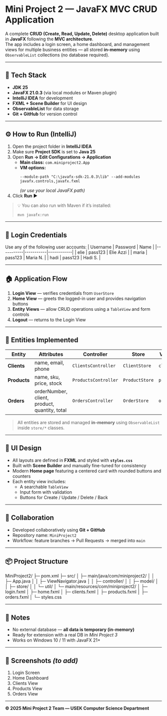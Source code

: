 # Mini Project 2 — JavaFX MVC CRUD Application

A complete **CRUD (Create, Read, Update, Delete)** desktop application built in **JavaFX** following the **MVC architecture**.  
The app includes a login screen, a home dashboard, and management views for multiple business entities — all stored **in-memory** using `ObservableList` collections (no database required).

---

## 🧰 Tech Stack
- **JDK 25**  
- **JavaFX 21.0.3** (via local modules or Maven plugin)
- **IntelliJ IDEA** for development  
- **FXML + Scene Builder** for UI design  
- **ObservableList** for data storage  
- **Git + GitHub** for version control  

---

## ⚙️ How to Run (IntelliJ)
1. Open the project folder in **IntelliJ IDEA**  
2. Make sure **Project SDK** is set to **Java 25**  
3. Open **Run → Edit Configurations → Application**  
   - **Main class:** `com.miniproject2.App`  
   - **VM options:**  
     ```
     --module-path "C:\javafx-sdk-21.0.3\lib" --add-modules javafx.controls,javafx.fxml
     ```
     *(or use your local JavaFX path)*  
4. Click **Run ▶️**  

> 💡 You can also run with Maven if it’s installed:  
> ```bash
> mvn javafx:run
> ```

---

## 🔐 Login Credentials
Use any of the following user accounts:
| Username | Password | Name       |
|-----------|-----------|------------|
| elie      | pass123   | Elie Azzi  |
| maria     | pass123   | Maria N.   |
| hadi      | pass123   | Hadi S.    |

---

## 🏠 Application Flow
1. **Login View** — verifies credentials from `UserStore`  
2. **Home View** — greets the logged-in user and provides navigation buttons  
3. **Entity Views** — allow CRUD operations using a `TableView` and form controls  
4. **Logout** — returns to the Login View  

---

## 🧱 Entities Implemented
| Entity  | Attributes | Controller | Store | View (FXML) |
|----------|-------------|------------|-------|--------------|
| **Clients**  | name, email, phone | `ClientsController` | `ClientStore` | `clients.fxml` |
| **Products** | name, sku, price, stock | `ProductsController` | `ProductStore` | `products.fxml` |
| **Orders**   | orderNumber, client, product, quantity, total | `OrdersController` | `OrderStore` | `orders.fxml` |

> All entities are stored and managed **in-memory** using `ObservableList` inside `store/*` classes.

---

## 🎨 UI Design
- All layouts are defined in **FXML** and styled with **`styles.css`**  
- Built with **Scene Builder** and manually fine-tuned for consistency  
- Modern **Home page** featuring a centered card with rounded buttons and counters  
- Each entity view includes:
  - A searchable `TableView`
  - Input form with validation
  - Buttons for Create / Update / Delete / Back

---

## 🤝 Collaboration
- Developed collaboratively using **Git + GitHub**  
- Repository name: `MiniProject2`
- Workflow: feature branches → Pull Requests → merged into `main`

---

## 📦 Project Structure

MiniProject2/
├─ pom.xml
├─ src/
│ ├─ main/java/com/miniproject2/
│ │ ├─ App.java
│ │ ├─ ViewNavigator.java
│ │ ├─ controller/
│ │ ├─ model/
│ │ ├─ store/
│ │ └─ util/
│ └─ main/resources/com/miniproject2/
│ ├─ login.fxml
│ ├─ home.fxml
│ ├─ clients.fxml
│ ├─ products.fxml
│ ├─ orders.fxml
│ └─ styles.css

---

## 🧪 Notes
- No external database — **all data is temporary (in-memory)**  
- Ready for extension with a real DB in *Mini Project 3*  
- Works on Windows 10 / 11 with JavaFX 21+  

---

## 📸 Screenshots *(to add)*
1. Login Screen  
2. Home Dashboard  
3. Clients View  
4. Products View  
5. Orders View  

---

**© 2025 Mini Project 2 Team — USEK Computer Science Department**
